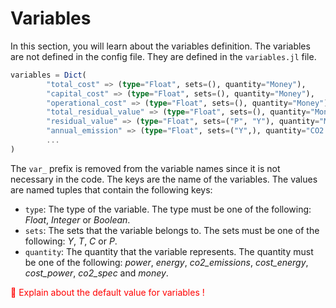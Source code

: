 # Variables

In this section, you will learn about the variables definition. The variables are not defined in the config file. They are defined in the `variables.jl` file.

```julia
variables = Dict(
        "total_cost" => (type="Float", sets=(), quantity="Money"),
        "capital_cost" => (type="Float", sets=(), quantity="Money"),
        "operational_cost" => (type="Float", sets=(), quantity="Money"),
        "total_residual_value" => (type="Float", sets=(), quantity="Money"),
        "residual_value" => (type="Float", sets=("P", "Y"), quantity="Money"),
        "annual_emission" => (type="Float", sets=("Y",), quantity="CO2 Emissions"),
        ...
)
```

The `var_` prefix is removed from the variable names since it is not necessary in the code. The keys are the name of the variables. The values are named tuples that contain the following keys:

- `type`: The type of the variable. The type must be one of the following: *Float*, *Integer* or *Boolean*.
- `sets`: The sets that the variable belongs to. The sets must be one of the following: *Y*, *T*, *C* or *P*.
- `quantity`: The quantity that the variable represents. The quantity must be one of the following: *power*, *energy*, *co2_emissions*, *cost_energy*, *cost_power*, *co2_spec* and *money*.


<span style="color:red">🚨 Explain about the default value for variables !</span>